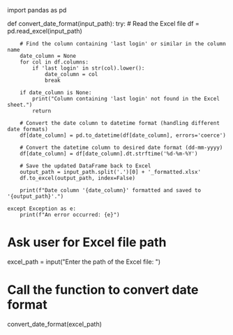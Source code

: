 import pandas as pd

def convert_date_format(input_path):
    try:
        # Read the Excel file
        df = pd.read_excel(input_path)
        
        # Find the column containing 'last login' or similar in the column name
        date_column = None
        for col in df.columns:
            if 'last login' in str(col).lower():
                date_column = col
                break
        
        if date_column is None:
            print("Column containing 'last login' not found in the Excel sheet.")
            return
        
        # Convert the date column to datetime format (handling different date formats)
        df[date_column] = pd.to_datetime(df[date_column], errors='coerce')
        
        # Convert the datetime column to desired date format (dd-mm-yyyy)
        df[date_column] = df[date_column].dt.strftime('%d-%m-%Y')
        
        # Save the updated DataFrame back to Excel
        output_path = input_path.split('.')[0] + '_formatted.xlsx'
        df.to_excel(output_path, index=False)
        
        print(f"Date column '{date_column}' formatted and saved to '{output_path}'.")
        
    except Exception as e:
        print(f"An error occurred: {e}")

# Ask user for Excel file path
excel_path = input("Enter the path of the Excel file: ")

# Call the function to convert date format
convert_date_format(excel_path)

